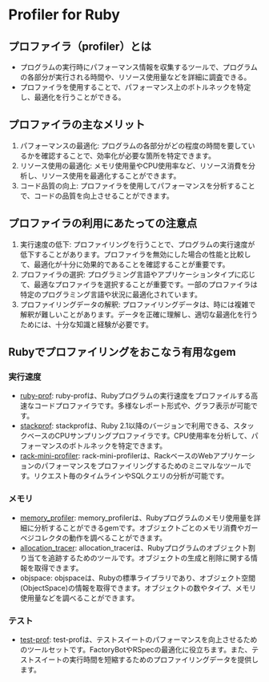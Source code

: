 # Profiler for Ruby

## プロファイラ（profiler）とは

- プログラムの実行時にパフォーマンス情報を収集するツールで、プログラムの各部分が実行される時間や、リソース使用量などを詳細に調査できる。
- プロファイラを使用することで、パフォーマンス上のボトルネックを特定し、最適化を行うことができる。

## プロファイラの主なメリット

1. パフォーマンスの最適化: プログラムの各部分がどの程度の時間を要しているかを確認することで、効率化が必要な箇所を特定できます。
2. リソース使用の最適化: メモリ使用量やCPU使用率など、リソース消費を分析し、リソース使用を最適化することができます。
3. コード品質の向上: プロファイラを使用してパフォーマンスを分析することで、コードの品質を向上させることができます。

## プロファイラの利用にあたっての注意点

1. 実行速度の低下: プロファイリングを行うことで、プログラムの実行速度が低下することがあります。プロファイラを無効にした場合の性能と比較して、最適化が十分に効果的であることを確認することが重要です。
2. プロファイラの選択: プログラミング言語やアプリケーションタイプに応じて、最適なプロファイラを選択することが重要です。一部のプロファイラは特定のプログラミング言語や状況に最適化されています。
3. プロファイリングデータの解釈: プロファイリングデータは、時には複雑で解釈が難しいことがあります。データを正確に理解し、適切な最適化を行うためには、十分な知識と経験が必要です。

## Rubyでプロファイリングをおこなう有用なgem

### 実行速度

- [ruby-prof](https://github.com/ruby-prof/ruby-prof): ruby-profは、Rubyプログラムの実行速度をプロファイルする高速なコードプロファイラです。多様なレポート形式や、グラフ表示が可能です。
- [stackprof](https://github.com/tmm1/stackprof): stackprofは、Ruby 2.1以降のバージョンで利用できる、スタックベースのCPUサンプリングプロファイラです。CPU使用率を分析して、パフォーマンスのボトルネックを特定できます。
- [rack-mini-profiler](https://github.com/MiniProfiler/rack-mini-profiler): rack-mini-profilerは、RackベースのWebアプリケーションのパフォーマンスをプロファイリングするためのミニマルなツールです。リクエスト毎のタイムラインやSQLクエリの分析が可能です。

### メモリ

- [memory_profiler](https://github.com/SamSaffron/memory_profiler): memory_profilerは、Rubyプログラムのメモリ使用量を詳細に分析することができるgemです。オブジェクトごとのメモリ消費やガーベジコレクタの動作を調べることができます。
- [allocation_tracer](https://github.com/ko1/allocation_tracer): allocation_tracerは、Rubyプログラムのオブジェクト割り当てを追跡するためのツールです。オブジェクトの生成と削除に関する情報を取得できます。
- objspace: objspaceは、Rubyの標準ライブラリであり、オブジェクト空間(ObjectSpace)の情報を取得できます。オブジェクトの数やタイプ、メモリ使用量などを調べることができます。

### テスト

- [test-prof](https://github.com/test-prof/test-prof): test-profは、テストスイートのパフォーマンスを向上させるためのツールセットです。FactoryBotやRSpecの最適化に役立ちます。また、テストスイートの実行時間を短縮するためのプロファイリングデータを提供します。
